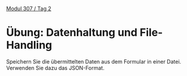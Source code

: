  [Modul 307 / Tag 2](/ilv.307/02-modul-307)

# Übung: Datenhaltung und File-Handling

Speichern Sie die übermittelten Daten aus dem Formular in einer Datei. Verwenden Sie dazu das JSON-Format.
<!--stackedit_data:
eyJoaXN0b3J5IjpbNDAyMDIyODk2LDcyNzQ0NTMwN119
-->